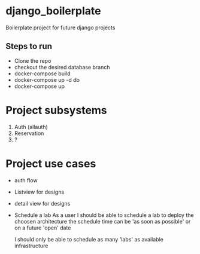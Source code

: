 # django_boilerplate

Boilerplate project for future django projects

## Steps to run

- Clone the repo
- checkout the desired database branch
- docker-compose build
- docker-compose up -d db
- docker-compose up

# Project subsystems

1. Auth (allauth)
2. Reservation
3. ?

# Project use cases

- auth flow
- Listview for designs
- detail view for designs

- Schedule a lab
  As a user I should be able to schedule a lab to deploy the choosen architecture
  the schedule time can be 'as soon as possible' or on a future 'open' date

  I should only be able to schedule as many 'labs' as available infrastructure
